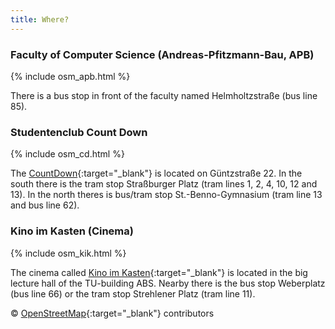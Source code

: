 ```yaml
---
title: Where?
---
```


### Faculty of Computer Science (Andreas-Pfitzmann-Bau, APB)

{% include osm_apb.html %}

There is a bus stop in front of the faculty named Helmholtzstraße (bus line 85).

### Studentenclub Count Down

{% include osm_cd.html %}

The [CountDown](http://countdown-dresden.de/){:target="_blank"} is located on Güntzstraße 22. In the south there is the tram stop Straßburger Platz (tram lines 1, 2, 4, 10, 12 and 13). In the north theres is bus/tram stop St.-Benno-Gymnasium (tram line 13 and bus line 62).

### Kino im Kasten (Cinema)

{% include osm_kik.html %}

The cinema called [Kino im Kasten](http://www.kino-im-kasten.de/){:target="_blank"} is located in the big lecture hall of the TU-building ABS. Nearby there is the bus stop Weberplatz (bus line 66) or the tram stop Strehlener Platz (tram line 11).

© [OpenStreetMap](http://www.openstreetmap.org/copyright/de){:target="_blank"} contributors


